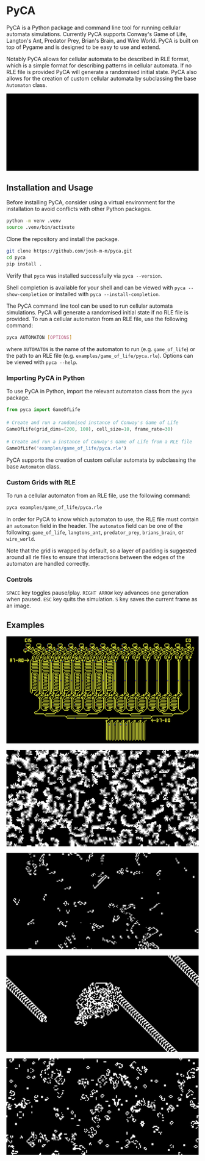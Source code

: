 # PyCA

PyCA is a Python package and command line tool for running cellular automata simulations. Currently PyCA supports Conway's Game of Life, Langton's Ant, Predator Prey, Brian's Brain, and Wire World. PyCA is built on top of Pygame and is designed to be easy to use and extend.

Notably PyCA allows for cellular automata to be described in RLE format, which is a simple format for describing patterns in cellular automata. If no RLE file is provided PyCA will generate a randomised initial state. PyCA also allows for the creation of custom cellular automata by subclassing the base `Automaton` class.

<p align='center'>
  <img src='assets/pyca.gif' alt='PyCA'>
</p>

## Installation and Usage

Before installing PyCA, consider using a virtual environment for the installation to avoid conflicts with other Python packages.

```sh
python -m venv .venv
source .venv/bin/activate
```

Clone the repository and install the package.

```sh
git clone https://github.com/josh-m-m/pyca.git
cd pyca
pip install .
```

Verify that `pyca` was installed successfully via `pyca --version`.

Shell completion is available for your shell and can be viewed with `pyca --show-completion` or installed with `pyca --install-completion`.

The PyCA command line tool can be used to run cellular automata simulations. PyCA will generate a randomised initial state if no RLE file is provided. To run a cellular automaton from an RLE file, use the following command:

```sh
pyca AUTOMATON [OPTIONS]
```
where `AUTOMATON` is the name of the automaton to run (e.g. `game_of_life`) or the path to an RLE file (e.g. `examples/game_of_life/pyca.rle`). Options can be viewed with `pyca --help`.

### Importing PyCA in Python

To use PyCA in Python, import the relevant automaton class from the `pyca` package.

```python
from pyca import GameOfLife

# Create and run a randomised instance of Conway's Game of Life
GameOfLife(grid_dims=(200, 100), cell_size=10, frame_rate=30)

# Create and run a instance of Conway's Game of Life from a RLE file
GameOfLife('examples/game_of_life/pyca.rle')
```
PyCA supports the creation of custom cellular automata by subclassing the base `Automaton` class.

### Custom Grids with RLE

To run a cellular automaton from an RLE file, use the following command:

```sh
pyca examples/game_of_life/pyca.rle
```

In order for PyCA to know which automaton to use, the RLE file must contain an `automaton` field in the header. The `automaton` field can be one of the following: `game_of_life`, `langtons_ant`, `predator_prey`, `brians_brain`, or `wire_world`.

Note that the grid is wrapped by default, so a layer of padding is suggested around all rle files to ensure that interactions between the edges of the automaton are handled correctly.

### Controls

`SPACE` key toggles pause/play.
`RIGHT ARROW` key advances one generation when paused.
`ESC` key quits the simulation.
`S` key saves the current frame as an image.

## Examples

![Wire World](assets/wire_world.png)

![Predator Prey](assets/predator_prey.png)

![Brian's Brain](assets/brians_brain.png)

![Langton's Ant](assets/langtons_ant.png)

![Conway's Game of Life](assets/game_of_life.png)
